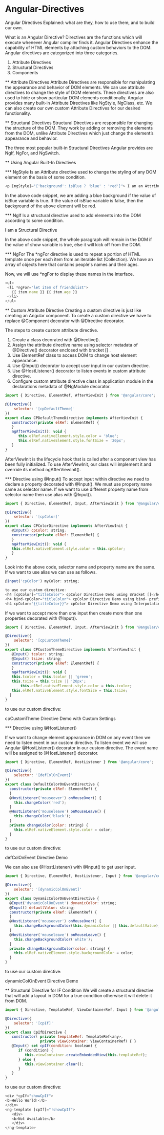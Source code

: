 # Angular-Directives
Angular Directives Explained: what are they, how to use them, and to build our own.

What is an Angular Directive?
Directives are the functions which will execute whenever Angular compiler finds it. Angular Directives enhance the capability of HTML elements by attaching custom behaviors to the DOM.
Angular directives are categorized into three categories.
1. Attribute Directives
2. Structural Directives
3. Components

** Attribute Directives
Attribute Directives are responsible for manipulating the appearance and behavior of DOM elements. We can use attribute directives to change the style of DOM elements. These directives are also used to hide or show particular DOM elements conditionally. Angular provides many built-in Attribute Directives like NgStyle, NgClass, etc. We can also create our own custom Attribute Directives for our desired functionality.

** Structural Directives
Structural Directives are responsible for changing the structure of the DOM. They work by adding or removing the elements from the DOM, unlike Attribute Directives which just change the element’s appearance and behavior.

The three most popular built-in Structural Directives Angular provides are NgIf, NgFor, and NgSwitch.

** Using Angular Built-In Directives

*** NgStyle 
Is an Attribute directive used to change the styling of any DOM element on the basis of some condition.
 ```javascript
<p [ngStyle]="{'background': isBlue ? 'blue' : 'red'}"> I am an Attribute Directive</p>
```
In the above code snippet, we are adding a blue background if the value of isBlue variable is true. If the value of isBlue variable is false, then the background of the above element will be red.

*** NgIf 
Is a structural directive used to add elements into the DOM according to some condition.
<p *ngIf="show">I am a Structural Directive</p>
In the above code snippet, the whole paragraph will remain in the DOM if the value of show variable is true, else it will kick off from the DOM.

*** NgFor
The *ngFor directive is used to repeat a portion of HTML template once per each item from an iterable list (Collection).
We have an array of objects here that contains people's names and their ages.

Now, we will use *ngFor to display these names in the interface.

 ```javascript
<ul>
  <li *ngFor="let item of friendslist">
    {{ item.name }} {{ item.age }}
  </li>
</ul>
```
** Custom Attribute Directive
Creating a custom directive is just like creating an Angular component. To create a custom directive we have to replace @Component decorator with @Directive decorator.

The steps to create custom attribute directive.
1. Create a class decorated with @Directive().
2. Assign the attribute directive name using selector metadata of @Directive() decorator enclosed with bracket [] .
3. Use ElementRef class to access DOM to change host element appearance.
4. Use @Input() decorator to accept user input in our custom directive.
5. Use @HostListener() decorator to listen events in custom attribute directive.
6. Configure custom attribute directive class in application module in the declarations metadata of @NgModule decorator.

 ```javascript
import { Directive, ElementRef, AfterViewInit } from '@angular/core';

@Directive({ 
     selector: '[cpDefaultTheme]' 
})
export class CPDefaultThemeDirective implements AfterViewInit {
    constructor(private elRef: ElementRef) {
    }
    ngAfterViewInit(): void {
       this.elRef.nativeElement.style.color = 'blue';
       this.elRef.nativeElement.style.fontSize = '20px';
    }		
} 
```
AfterViewInit is the lifecycle hook that is called after a component view has been fully initialized. To use AfterViewInit, our class will implement it and override its method ngAfterViewInit().

*** Directive using @Input()
To accept input within directive we need to declare a property decorated with @Input(). We must use property name same as selector name. If we want to use different property name from selector name then use alias with @Input().

 ```javascript
import { Directive, ElementRef, Input, AfterViewInit } from '@angular/core';

@Directive({ 
     selector: '[cpColor]' 
})
export class CPColorDirective implements AfterViewInit {
    @Input() cpColor: string;
    constructor(private elRef: ElementRef) { 
    }
    ngAfterViewInit(): void {
	this.elRef.nativeElement.style.color = this.cpColor;
    }
} 
```
Look into the above code, selector name and property name are the same. If we want to use alias we can use as follows.

 ```javascript
@Input('cpColor') myColor: string; 

to use our custom directive:
<h4 [cpColor]="titleColor"> cpColor Directive Demo using Bracket []</h4>
<h4 bind-cpColor="titleColor"> cpColor Directive Demo using bind- prefix  </h4>
<h4 cpColor="{{titleColor}}"> cpColor Directive Demo using Interpolation</h4> 
```
If we want to accept more than one input then create more than one properties decorated with @Input().

 ```javascript
import { Directive, ElementRef, Input, AfterViewInit } from '@angular/core';

@Directive({ 
     selector: '[cpCustomTheme]' 
})
export class CPCustomThemeDirective implements AfterViewInit {
    @Input() tcolor: string;
    @Input() tsize: string;	
    constructor(private elRef: ElementRef) {
    }
    ngAfterViewInit(): void {
	this.tcolor = this.tcolor || 'green';
	this.tsize = this.tsize || '20px';
        this.elRef.nativeElement.style.color = this.tcolor;
	this.elRef.nativeElement.style.fontSize = this.tsize;
   }	
}
```
to use our custom directive:
<div cpCustomTheme tcolor="blue" tsize="30px"> cpCustomTheme Directive Demo with Custom Settings</div> 

*** Directive using @HostListener()

If we want to change element appearance in DOM on any event then we need to listen event in our custom directive. To listen event we will use Angular @HostListener() decorator in our custom directive. The event name will be assigned to @HostListener() decorator.

 ```javascript
import { Directive, ElementRef, HostListener } from '@angular/core';

@Directive({ 
     selector: '[defColOnEvent]' 
})
export class DefaultColorOnEventDirective {
   constructor(private elRef: ElementRef) { 
   }
   @HostListener('mouseover') onMouseOver() {
     this.changeColor('red');
   }
   @HostListener('mouseleave') onMouseLeave() {
     this.changeColor('black');
   }
   private changeColor(color: string) {
     this.elRef.nativeElement.style.color = color;
   }  
} 
```
to use our custom directive:
<p defColOnEvent> defColOnEvent Directive Demo</p>

We can also use @HostListener() with @Input() to get user input.

 ```javascript
import { Directive, ElementRef, HostListener, Input } from '@angular/core';

@Directive({ 
     selector: '[dynamicColOnEvent]' 
})
export class DynamicColorOnEventDirective {
   @Input('dynamicColOnEvent') dynamicColor: string;
   @Input() defaultValue: string;
   constructor(private elRef: ElementRef) {
   }
   @HostListener('mouseover') onMouseOver() {
     this.changeBackgroundColor(this.dynamicColor || this.defaultValue);
   }
   @HostListener('mouseleave') onMouseLeave() {
     this.changeBackgroundColor('white');
   }
   private changeBackgroundColor(color: string) {
     this.elRef.nativeElement.style.backgroundColor = color;
   }  
}
```

to use our custom directive:
<p [dynamicColOnEvent]="myColor" defaultValue="blue"> dynamicColOnEvent Directive Demo</p> 


** Structural Directive for IF Condition
We will create a structural directive that will add a layout in DOM for a true condition otherwise it will delete it from DOM.

 ```javascript
import { Directive, TemplateRef, ViewContainerRef, Input } from '@angular/core';

@Directive({ 
     selector: '[cpIf]' 
})
export class CpIfDirective {
	constructor( private templateRef: TemplateRef<any>,
	             private viewContainer: ViewContainerRef) { }
	@Input() set cpIf(condition: boolean) {
	   if (condition) {
		  this.viewContainer.createEmbeddedView(this.templateRef);
	   } else {
		  this.viewContainer.clear();
	   } 
	}
} 
```
to use our custom directive:

   ```javascript
<div *cpIf="showCpIf">
  <b>Hello World!</b>
</div>
<ng-template [cpIf]="!showCpIf">
      <div>
	  <b>Not Available</b>
      </div>
</ng-template> 
  ```
